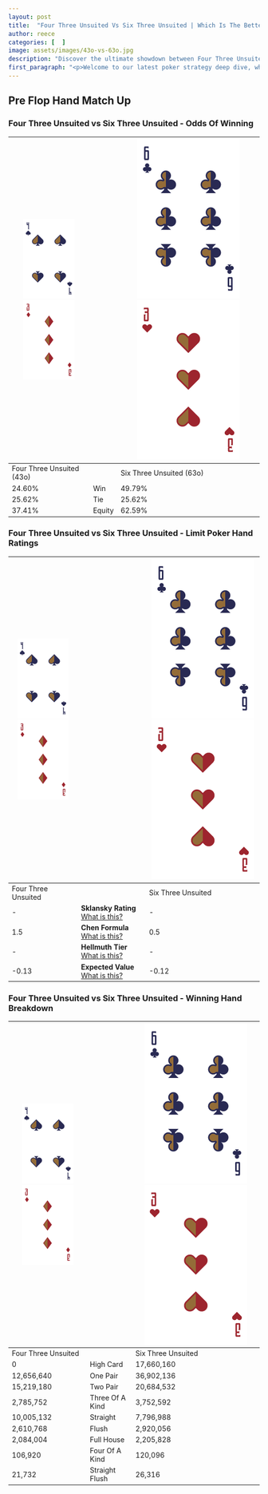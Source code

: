 ```yaml
---
layout: post
title:  "Four Three Unsuited Vs Six Three Unsuited | Which Is The Better Hand In Poker? A Complete Guide"
author: reece
categories: [  ]
image: assets/images/43o-vs-63o.jpg
description: "Discover the ultimate showdown between Four Three Unsuited and Six Three Unsuited in poker! Uncover the odds, strategies, and scenarios where one hand triumphs over the other. Get ready to up your poker game with this thrilling analysis."
first_paragraph: "<p>Welcome to our latest poker strategy deep dive, where we're pitting two distinct hands against each other in a high-stakes showdown: Four Three Unsuited vs Six Three Unsuited.</p><p>In the dynamic world of poker, every decision counts, and knowing which hand holds the upper hand is key to your success at the table.</p><p>In this article, we'll dissect these two hands, explore the scenarios where one dominates the other, and equip you with the knowledge to make strategic choices that can tip the odds in your favor.</p><p>Get ready to unravel the intriguing dynamics of these poker hands and elevate your game to new heights.</p>"
---
```




[comment]: # (sp0)

## Pre Flop Hand Match Up

<div class="table hand-ratings" markdown="1"> 



### Four Three Unsuited vs Six Three Unsuited - Odds Of Winning


    
| ![image info](assets/images/hand1/4.png) ![image info](assets/images/hand1/3o.png) |  | ![image info](assets/images/hand2/6.png) ![image info](assets/images/hand2/3o.png) |
| -------- | -------- | -------- |
| Four Three Unsuited (43o) |  | Six Three Unsuited (63o) |
| 24.60% | Win | 49.79% |
| 25.62% | Tie | 25.62% |
| 37.41% | Equity | 62.59% |




[comment]: # (sp1)



### Four Three Unsuited vs Six Three Unsuited - Limit Poker Hand Ratings


    
| ![image info](assets/images/hand1/4.png) ![image info](assets/images/hand1/3o.png) |  | ![image info](assets/images/hand2/6.png) ![image info](assets/images/hand2/3o.png) |
| -------- | -------- | -------- |
| Four Three Unsuited |  | Six Three Unsuited |
| - | **Sklansky Rating** [What is this?](/sklansky-rating-explained) | - |
| 1.5 | **Chen Formula** [What is this?](/chen-formula-explained) | 0.5 |
| - | **Hellmuth Tier** [What is this?](/Hellmuth-tier-explained) | - |
| -0.13 | **Expected Value** [What is this?](/expected-value-explained) | -0.12 |




[comment]: # (sp2)



### Four Three Unsuited vs Six Three Unsuited - Winning Hand Breakdown


    
| ![image info](assets/images/hand1/4.png) ![image info](assets/images/hand1/3o.png) |  | ![image info](assets/images/hand2/6.png) ![image info](assets/images/hand2/3o.png) |
| -------- | -------- | -------- |
| Four Three Unsuited |  | Six Three Unsuited |
| 0 | High Card | 17,660,160 |
| 12,656,640 | One Pair | 36,902,136 |
| 15,219,180 | Two Pair | 20,684,532 |
| 2,785,752 | Three Of A Kind | 3,752,592 |
| 10,005,132 | Straight | 7,796,988 |
| 2,610,768 | Flush | 2,920,056 |
| 2,084,004 | Full House | 2,205,828 |
| 106,920 | Four Of A Kind | 120,096 |
| 21,732 | Straight Flush | 26,316 |




[comment]: # (sp3)



</div>

[comment]: # (sp4)



[comment]: # (sp5)


